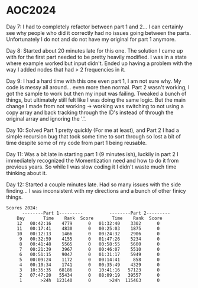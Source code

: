 # AOC2024
Day 7: I had to completely refactor between part 1 and 2... I can certainly see why people who did it correctly had no issues going between the parts. Unfortunately I do not and do not have my original for part 1 anymore.

Day 8: Started about 20 minutes late for this one. The solution I came up with for the first part needed to be pretty heavily modified. I was in a state where example worked but input didn't. Ended up having a problem with the way I added nodes that had > 2 frequencies in it.

Day 9: I had a hard time with this one even part 1, I am not sure why. My code is messy all around... even more then normal. Part 2 wasn't working, I got the sample to work but then my input was failing. Tweaked a bunch of things, but ultimately still felt like I was doing the same logic. But the main change I made from not working -> working was switching to not using a copy array and back tracking through the ID's instead of through the original array and ignoring the '.'.

Day 10: Solved Part 1 pretty quickly (For me at least), and Part 2 I had a simple recursion bug that took some time to sort through so lost a bit of time despite some of my code from part 1 being reusable. 

Day 11: Was a bit  late in starting part 1 (9 minutes ish), luckily in part 2 I immediately recognized the Momentization need and how to do it from previous years. So while I was slow coding it I didn't waste much time thinking about it.

Day 12: Started a couple minutes late. Had so many issues with the side finding... I was inconsistent with my directions and a bunch of other finicy things.

    Scores 2024:
          --------Part 1---------          --------Part 2---------
        Day       Time    Rank  Score       Time    Rank  Score
        12   00:42:16    4779      0   01:32:40    3302      0
        11   00:17:41    4830      0   00:25:03    1875      0
        10   00:12:13    1466      0   00:24:32    2906      0
         9   00:32:59    4155      0   01:47:26    5234      0
         8   00:41:48    5565      0   00:58:55    5600      0
         7   00:21:39    3967      0   00:46:07    5510      0
         6   00:51:15    9047      0   01:31:17    5949      0
         5   00:09:24    1172      0   00:14:41     858      0
         4   00:10:34    1741      0   00:35:49    4329      0
         3   10:35:35   68186      0   10:41:16   57123      0
         2   07:47:20   55434      0   08:09:19   39557      0
         1       >24h  123140      0       >24h  115463      0